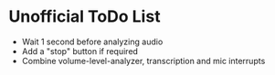 # Unofficial ToDo List

- Wait 1 second before analyzing audio
- Add a "stop" button if required
- Combine volume-level-analyzer, transcription and mic interrupts